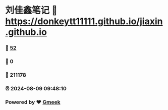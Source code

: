 # 刘佳鑫笔记 :link: https://donkeytt11111.github.io/jiaxin.github.io 
### :page_facing_up: [52](https://donkeytt11111.github.io/jiaxin.github.io/tag.html) 
### :speech_balloon: 0 
### :hibiscus: 211178 
### :alarm_clock: 2024-08-09 09:48:10 
### Powered by :heart: [Gmeek](https://github.com/Meekdai/Gmeek)
